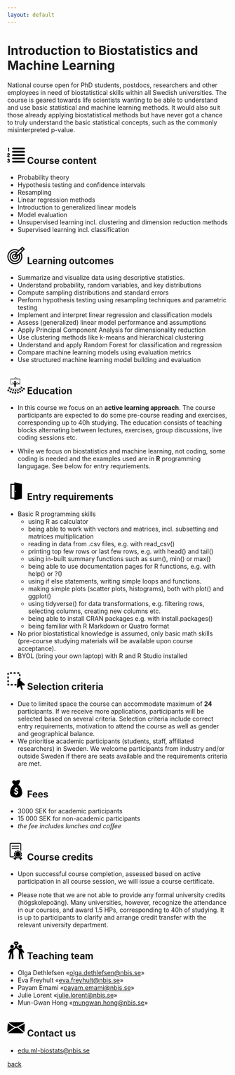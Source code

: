 ```yaml
---
layout: default
---
```



# Introduction to Biostatistics and Machine Learning

National course open for PhD students, postdocs, researchers and other employees in need of biostatistical skills within all Swedish universities. The course is geared towards life scientists wanting to be able to understand and use basic statistical and machine learning methods. It would also suit those already applying biostatistical methods but have never got a chance to truly understand the basic statistical concepts, such as the commonly misinterpreted p-value.

## <img border="0" src="assets/icons/content.svg" width="40" height="40"> Course content
- Probability theory
- Hypothesis testing and confidence intervals
- Resampling
- Linear regression methods
- Introduction to generalized linear models
- Model evaluation
- Unsupervised learning incl. clustering and dimension reduction methods
- Supervised learning incl. classification

## <img border="0" src="assets/icons/outcome.svg" width="40" height="40"> Learning outcomes
- Summarize and visualize data using descriptive statistics.
- Understand probability, random variables, and key distributions
- Compute sampling distributions and standard errors
- Perform hypothesis testing using resampling techniques and parametric testing
- Implement and interpret linear regression and classification models
- Assess (generalized) linear model performance and assumptions
- Apply Principal Component Analysis for dimensionality reduction
- Use clustering methods like k-means and hierarchical clustering
- Understand and apply Random Forest for classification and regression
- Compare machine learning models using evaluation metrics
- Use structured machine learning model building and evaluation

## <img border="0" src="assets/icons/education.svg" width="40" height="40"> Education
- In this course we focus on an **active learning approach**. The course participants are expected to do some pre-course reading and exercises, corresponding up to 40h studying. The education consists of teaching blocks alternating between lectures, exercises, group discussions, live coding sessions etc.

- While we focus on biostatistics and machine learning, not coding, some coding is needed and the examples used are in **R** programming langugage. See below for entry requriements.

## <img border="0" src="assets/icons/enter.svg" width="40" height="40"> Entry requirements
- Basic R programming skills
    - using R as calculator
    - being able to work with vectors and matrices, incl. subsetting and matrices multiplication 
    - reading in data from .csv files, e.g. with read_csv()
    - printing top few rows or last few rows, e.g. with head() and tail()
    - using in-built summary functions such as sum(), min() or max()
    - being able to use documentation pages for R functions, e.g. with help() or ?()
    - using if else statements, writing simple loops and functions.
    - making simple plots (scatter plots, histograms), both with plot() and ggplot()
    - using tidyverse() for data transformations, e.g. filtering rows, selecting columns, creating new columns etc. 
    - being able to install CRAN packages e.g. with install.packages()
    - being familiar with R Markdown or Quatro format
- No prior biostatistical knowledge is assumed, only basic math skills (pre-course studying materials will be available upon course acceptance). 
- BYOL (bring your own laptop) with R and R Studio installed

## <img border="0" src="assets/icons/selection.svg" width="40" height="40"> Selection criteria

- Due to limited space the course can accommodate maximum of **24** participants. If we receive more applications, participants will be selected based on several criteria. Selection criteria include correct entry requirements, motivation to attend the course as well as gender and geographical balance.
- We prioritise academic participants (students, staff, affiliated researchers) in Sweden. We welcome participants from industry and/or outside Sweden if there are seats available and the requirements criteria are met.

## <img border="0" src="assets/icons/fees.svg" width="40" height="40"> Fees

- 3000 SEK for academic participants
- 15 000 SEK for non-academic participants
- *the fee includes lunches and coffee*

## <img border="0" src="assets/icons/diploma.svg" width="40" height="40"> Course credits

- Upon successful course completion, assessed based on active participation in all course session, we will issue a course certificate.

- Please note that we are not able to provide any formal university credits (högskolepoäng). Many universities, however, recognize the attendance in our courses, and award 1.5 HPs, corresponding to 40h of studying. It is up to participants to clarify and arrange credit transfer with the relevant university department.

## <img border="0" src="assets/icons/team.svg" width="40" height="40"> Teaching team
- Olga Dethlefsen «olga.dethlefsen@nbis.se»
- Eva Freyhult «eva.freyhult@nbis.se»
- Payam Emami «payam.emami@nbis.se»
- Julie Lorent «julie.lorent@nbis.se»
- Mun-Gwan Hong «mungwan.hong@nbis.se»

## <img border="0" src="assets/icons/email.svg" width="40" height="40"> Contact us
- edu.ml-biostats@nbis.se

[back](./)
